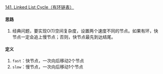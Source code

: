 [141. Linked List Cycle（有环链表）](https://leetcode.com/problems/linked-list-cycle/)

#### 思路
1. 经典问题，要实现O(1)空间复杂度，设置两个速度不同的节点。如果有环，快节点一定会追上慢节点；否则，快节点最先到达结尾。

#### 定义
1. `fast`：快节点，一次向后移动2个节点
2. `slow`：慢节点，一次向后移动1个节点

